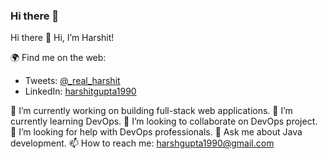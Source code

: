 ### Hi there 👋

<!--
**harshgupta1990/harshgupta1990** is a ✨ _special_ ✨ repository because its `README.md` (this file) appears on your GitHub profile.

Here are some ideas to get you started:

- 🔭 I’m currently working on ...
- 🌱 I’m currently learning ...
- 👯 I’m looking to collaborate on ...
- 🤔 I’m looking for help with ...
- 💬 Ask me about ...
- 📫 How to reach me: ...
- 😄 Pronouns: ...
- ⚡ Fun fact: ...
-->

Hi there 👋
Hi, I’m Harshit!

🌍 Find me on the web:

- Tweets:   [@_real_harshit](https://twitter.com/real_harshit_)
- LinkedIn: [harshitgupta1990](https://www.linkedin.com/in/harshitgupta1990/)

🔭 I’m currently working on building full-stack web applications.
🌱 I’m currently learning DevOps.
👯 I’m looking to collaborate on DevOps project.
🤔 I’m looking for help with DevOps professionals.
💬 Ask me about Java development.
📫 How to reach me: harshgupta1990@gmail.com
